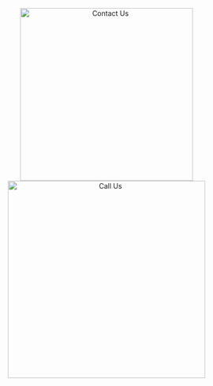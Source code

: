<div align="center">
    <!-- Image as a clickable button -->
    <a href="tel:+18554461665">
        <img src="https://github.com/Tweb45/Tweb45/blob/main/contactus.png?raw=true" width="350" alt="Contact Us">
    </a>
</div>

<!-- Image Section -->
<div align="center">
    <a href="tel:+18554461665">
        <img src="https://github.com/Tweb45/Tweb45/blob/main/images.png?raw=true" width="400" alt="Call Us">
    </a>
</div>
